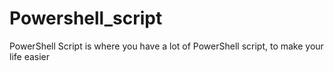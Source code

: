 # Powershell_script
PowerShell Script is where you have a lot of PowerShell script, to make your life easier
